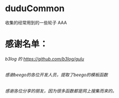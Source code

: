 # duduCommon
收集的经常用到的一些轮子
AAA
# 感谢名单：
###### b3log 的 https://github.com/b3log/gulu
###### 感谢beego的各位开发人员，提取了beego的模板函数
###### 感谢各位分享的朋友，因为很多函数都是网上搜集而来的。
